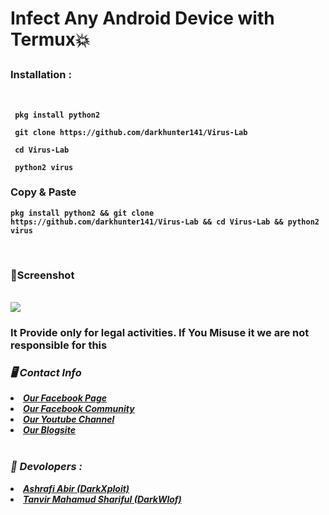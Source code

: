 <b><h1> Infect Any Android Device with Termux💥
</h1><b>

<h3><b>Installation : </b></h3>
<br>










```
 pkg install python2
```
```
 git clone https://github.com/darkhunter141/Virus-Lab
```
```
 cd Virus-Lab
```
```
 python2 virus
```
<h3><b>Copy & Paste</b></h3>

```
pkg install python2 && git clone https://github.com/darkhunter141/Virus-Lab && cd Virus-Lab && python2 virus

```
<br>
<h3><b>📸Screenshot</b></h3>
<br>
<img src="https://raw.githubusercontent.com/darkhunter141/Virus-Lab/main/Screenshot_20210524_004336.jpg">
<br>
<h3> It Provide only for legal activities. If You Misuse it we are not responsible for this</h3>
<h3><b><i>🖥️ Contact Info </i></b></h3>
<li>  <i><a href="https://www.facebook.com/darkhunter141/">Our Facebook Page </a></i></li>
<li>  <i><a href="https://www.facebook.com/groups/428641821766559/?ref=share">Our Facebook Community</a></i></li>
<li>  <i><a href="https://youtube.com/channel/UCkSB55ezk_2vPVwoqmPVZwg">Our Youtube Channel</a></i></li>
<li>  <i><a href="https://darkhunt3r141.blogspot.com/?m=1">Our Blogsite</a></i></li>

<br>
<h3><b><i>🤠 Devolopers :</i></b></h3>
<li> <i><a href="https://www.facebook.com/ashrafiabir04">Ashrafi Abir (DarkXploit)</a></i></li>
<li>  <i><a href="https://www.facebook.com/tanvirmahamud.shariful.3">Tanvir Mahamud Shariful (DarkWlof)</a></i></li>
